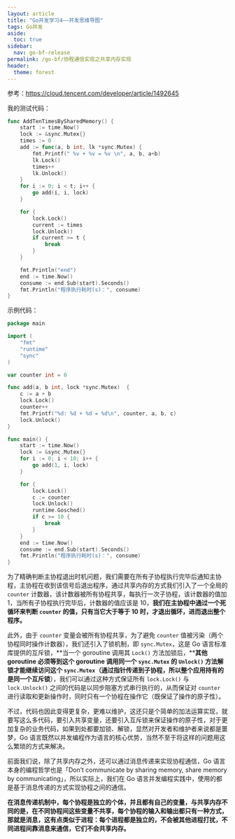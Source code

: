 ```yaml
---
layout: article
title: "Go并发学习4——并发思维导图"
tags: Go并发
aside:
  toc: true
sidebar:
  nav: go-bf-release
permalink: /go-bf/协程通信实现之共享内存实现
header:
  theme: forest
---
```


参考：https://cloud.tencent.com/developer/article/1492645



我的测试代码：

```go
func AddTenTimesBySharedMemory() {
	start := time.Now()
	lock := &sync.Mutex{}
	times := 0
	add := func(a, b int, lk *sync.Mutex) {
		fmt.Printf(" %v + %v = %v \n", a, b, a+b)
		lk.Lock()
		times++
		lk.Unlock()
	}
	for i := 0; i < t; i++ {
		go add(i, i, lock)
	}

	for {
		lock.Lock()
		current := times
		lock.Unlock()
		if current >= t {
			break
		}
	}

	fmt.Println("end")
	end := time.Now()
	consume := end.Sub(start).Seconds()
	fmt.Println("程序执行耗时(s)：", consume)
}
```



示例代码：

```go
package main

import (
    "fmt"
    "runtime"
    "sync"
)

var counter int = 0

func add(a, b int, lock *sync.Mutex)  {
    c := a + b
    lock.Lock()
    counter++
    fmt.Printf("%d: %d + %d = %d\n", counter, a, b, c)
    lock.Unlock()
}

func main() {
    start := time.Now()
    lock := &sync.Mutex{}
    for i := 0; i < 10; i++ {
        go add(1, i, lock)
    }

    for {
        lock.Lock()
        c := counter
        lock.Unlock()
        runtime.Gosched()
        if c >= 10 {
            break
        }
    }
    end := time.Now()
    consume := end.Sub(start).Seconds()
    fmt.Println("程序执行耗时(s)：", consume)
}
```

为了精确判断主协程退出时机问题，我们需要在所有子协程执行完毕后通知主协程，主协程在收到该信号后退出程序，通过共享内存的方式我们引入了一个全局的 `counter` 计数器，该计数器被所有协程共享，每执行一次子协程，该计数器的值加 1，当所有子协程执行完毕后，计数器的值应该是 10，**我们在主协程中通过一个死循环来判断 `counter` 的值，只有当它大于等于 10 时，才退出循环，进而退出整个程序。**

此外，由于 `counter` 变量会被所有协程共享，为了避免 `counter` 值被污染（两个协程同时操作计数器），我们还引入了锁机制，即 `sync.Mutex`，这是 Go 语言标准库提供的互斥锁，**当一个 goroutine 调用其 `Lock()` 方法加锁后，****其他 goroutine 必须等到这个 goroutine 调用同一个 `sync.Mutex` 的 `Unlock()` 方法解锁才能继续访问这个 `sync.Mutex`（通过指针传递到子协程，所以整个应用持有的是同一个互斥锁**），我们可以通过这种方式保证所有 `lock.Lock()` 与 `lock.Unlock()` 之间的代码是以同步阻塞方式串行执行的，从而保证对 `counter` 进行读取和更新操作时，同时只有一个协程在操作它（既保证了操作的原子性）。



不过，代码也因此变得更复杂，更难以维护，这还只是个简单的加法运算实现，就要写这么多代码，要引入共享变量，还要引入互斥锁来保证操作的原子性，对于更加复杂的业务代码，如果到处都要加锁、解锁，显然对开发者和维护者来说都是噩梦，Go 语言既然以并发编程作为语言的核心优势，当然不至于将这样的问题用这么繁琐的方式来解决。

前面我们说，除了共享内存之外，还可以通过消息传递来实现协程通信，Go 语言本身的编程哲学也是「Don’t communicate by sharing memory, share memory by  communicating」，所以实际上，我们在 Go 语言并发编程实践中，使用的都是基于消息传递的方式实现协程之间的通信。

**在消息传递机制中，每个协程是独立的个体，并且都有自己的变量，与共享内存不同的是，在不同协程间这些变量不共享，每个协程的输入和输出都只有一种方式，那就是消息，这有点类似于进程：每个进程都是独立的，不会被其他进程打扰，不同进程间靠消息来通信，它们不会共享内存。**
